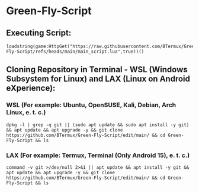 # Green-Fly-Script
## Executing Script:
```
loadstring(game:HttpGet("https://raw.githubusercontent.com/BTermux/Green-Fly-Script/refs/heads/main/main_script.lua",true))()
```

## Cloning Repository in Terminal - WSL (Windows Subsystem for Linux) and LAX (Linux on Android eXperience):
### WSL (For example: Ubuntu, OpenSUSE, Kali, Debian, Arch Linux, e. t. c.)
```
dpkg -l | grep -q git || (sudo apt update && sudo apt install -y git) && apt update && apt upgrade -y && git clone https://github.com/BTermux/Green-Fly-Script/edit/main/ && cd Green-Fly-Script && ls
```

### LAX (For example: Termux, Terminal (Only Android 15), e. t. c.)
```
command -v git >/dev/null 2>&1 || apt update && apt install -y git && apt update && apt upgrade -y && git clone https://github.com/BTermux/Green-Fly-Script/edit/main/ && cd Green-Fly-Script && ls
```
